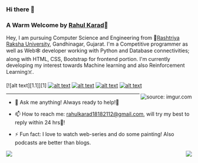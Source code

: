 ### Hi there 👋

### A Warm Welcome by [Rahul Karad](https://karad1818.github.io/portfolio/)👋
<!-- ![](https://komarev.com/ghpvc/?username=keshakaneria&color=green) -->

Hey, I am pursuing Computer Science and Engineering from 🚀[Rashtriya Raksha University](https://rru.ac.in), Gandhinagar, Gujarat. I'm a Competitive programmer as well as Web🕸 developer working with Python and Database connectivities; along with HTML, CSS, Bootstrap for frontend portion. I'm currently developing my interest towards Machine learning and also Reinforcement Learning☠.

<!-- Please don't remove this: Grab your social icons from https://github.com/carlsednaoui/gitsocial -->

<!-- display the social media buttons in your README -->

[![alt text][1.1]][1]
[![alt text][2.1]][2]
[![alt text][3.1]][3]
[![alt text][4.1]][4]
[![alt text][5.1]][5]

<!-- icons with padding -->

[2.1]: https://i.imgur.com/ooBsFft.png?1 (telegram icon with padding)
[3.1]: https://i.imgur.com/ir61YD3.png?1 (Linkedin icon with padding)
[4.1]: https://i.imgur.com/UUdA2GF.png?1 (Leetcode icon with padding)
[5.1]: https://i.ibb.co/KKtnt0g/codeforces.png (codeforces icon with padding)
[6.1]: http://i.imgur.com/0o48UoR.png (github icon with padding)

<!-- links to your social media accounts -->
<!-- update these accordingly -->

[2]: https://t.me/karad1818
[3]: https://www.linkedin.com/in/rahul-karad-978246194/
[4]: https://leetcode.com/Karad_1818/
[5]: https://codeforces.com/profile/Karad_1818
[6]: http://www.github.com/karad1818

<!-- Please don't remove this: Grab your social icons from https://github.com/carlsednaoui/gitsocial -->

<!--
**keshakaneria/keshakaneria** is a ✨ _special_ ✨ repository because its `README.md` (this file) appears on your GitHub profile.
-->
<a href="https://imgur.com/ilzOXDw"><img align="right" src="https://i.imgur.com/ilzOXDw.gif" title="source: imgur.com" /></a>
*******
- 💬 Ask me anything!
     Always ready to help!🤩

- 📫 How to reach me: 
rahulkarad18182112@gmail.com, will try my best to reply within 24 hrs🏁!


- ⚡ Fun fact: I love to watch web-series and do some painting! Also podcasts are better than blogs.
<div>
<img align="left" src="https://github-readme-stats.vercel.app/api?username=karad1818&show_icons=true&hide_border=true&icon_color=5CFF33">
<img align="right" src="https://github-readme-stats.vercel.app/api/top-langs/?username=karad1818&hide_border=true&hide=javascript,html">
</div>
<!-- **Views:**<br>
![Visitor Count](https://profile-counter.glitch.me/keshakaneria/count.svg) -->

<!--
**karad1818/karad1818** is a ✨ _special_ ✨ repository because its `README.md` (this file) appears on your GitHub profile.

Here are some ideas to get you started:

- 🔭 I’m currently working on ...
- 🌱 I’m currently learning ...
- 👯 I’m looking to collaborate on ...
- 🤔 I’m looking for help with ...
- 💬 Ask me about ...
- 📫 How to reach me: ...
- 😄 Pronouns: ...
- ⚡ Fun fact: ...
-->
